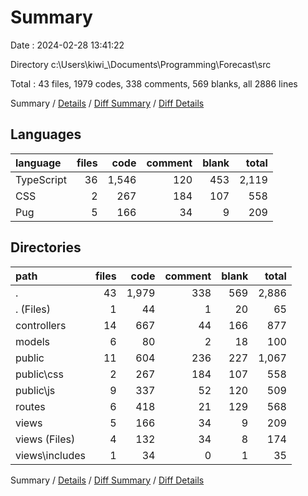 # Summary

Date : 2024-02-28 13:41:22

Directory c:\\Users\\kiwi_\\Documents\\Programming\\Forecast\\src

Total : 43 files,  1979 codes, 338 comments, 569 blanks, all 2886 lines

Summary / [Details](details.md) / [Diff Summary](diff.md) / [Diff Details](diff-details.md)

## Languages
| language | files | code | comment | blank | total |
| :--- | ---: | ---: | ---: | ---: | ---: |
| TypeScript | 36 | 1,546 | 120 | 453 | 2,119 |
| CSS | 2 | 267 | 184 | 107 | 558 |
| Pug | 5 | 166 | 34 | 9 | 209 |

## Directories
| path | files | code | comment | blank | total |
| :--- | ---: | ---: | ---: | ---: | ---: |
| . | 43 | 1,979 | 338 | 569 | 2,886 |
| . (Files) | 1 | 44 | 1 | 20 | 65 |
| controllers | 14 | 667 | 44 | 166 | 877 |
| models | 6 | 80 | 2 | 18 | 100 |
| public | 11 | 604 | 236 | 227 | 1,067 |
| public\\css | 2 | 267 | 184 | 107 | 558 |
| public\\js | 9 | 337 | 52 | 120 | 509 |
| routes | 6 | 418 | 21 | 129 | 568 |
| views | 5 | 166 | 34 | 9 | 209 |
| views (Files) | 4 | 132 | 34 | 8 | 174 |
| views\\includes | 1 | 34 | 0 | 1 | 35 |

Summary / [Details](details.md) / [Diff Summary](diff.md) / [Diff Details](diff-details.md)